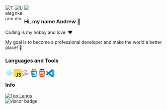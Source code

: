 [<img align="left" alt="Telegram" width="30px" src="https://user-images.githubusercontent.com/25119216/222981788-3d5fddfa-1a4a-46c2-be25-fdb498dd22cc.svg" />][telegram]
[<img align="left" alt="LinkedIn" width="30px" src="https://user-images.githubusercontent.com/25119216/222981889-dbe263a1-bcc8-43e2-af09-bc8c7422aa52.svg" />][linkedin]

[<img src="https://www.codewars.com/users/efremandre/badges/micro" />][Codewars]

### Hi, my name Andrew 👋

Coding is my hobby and love. ❤️

My goal is to become a professional developer and make the world a better place! 💪

### Languages and Tools

<img align="left" alt="React" width="26px" src="https://raw.githubusercontent.com/github/explore/80688e429a7d4ef2fca1e82350fe8e3517d3494d/topics/react/react.png" />
<img align="left" alt="JavaScript" width="26px" src="https://raw.githubusercontent.com/github/explore/80688e429a7d4ef2fca1e82350fe8e3517d3494d/topics/javascript/javascript.png" />
<img align="left" alt="Sass" width="26px" src="https://raw.githubusercontent.com/github/explore/80688e429a7d4ef2fca1e82350fe8e3517d3494d/topics/sass/sass.png" />
<img align="left" alt="CSS3" width="26px" src="https://raw.githubusercontent.com/github/explore/80688e429a7d4ef2fca1e82350fe8e3517d3494d/topics/css/css.png" />
<img align="left" alt="HTML5" width="26px" src="https://raw.githubusercontent.com/github/explore/80688e429a7d4ef2fca1e82350fe8e3517d3494d/topics/html/html.png" />
<img align="left" alt="Visual Studio Code" width="26px" src="https://raw.githubusercontent.com/github/explore/80688e429a7d4ef2fca1e82350fe8e3517d3494d/topics/visual-studio-code/visual-studio-code.png" />
</br>

### Info

[![Top Langs](https://github-readme-stats.vercel.app/api/top-langs/?username=efremandre&layout=compact)](https://github.com/efremandre/github-readme-stats)
</br>
![visitor badge](https://visitor-badge.glitch.me/badge?page_id=efremandre.visitor-badge&left_text=My%20Page%20Visitors)



[telegram]: https://t.me/efremandre
[linkedin]: https://www.linkedin.com/in/%D0%B0%D0%BD%D0%B4%D1%80%D0%B5%D0%B9-%D0%B5%D1%84%D1%80%D0%B5%D0%BC%D0%BE%D0%B2-aa2812127
[Codewars]: https://www.codewars.com/users/efremandre
